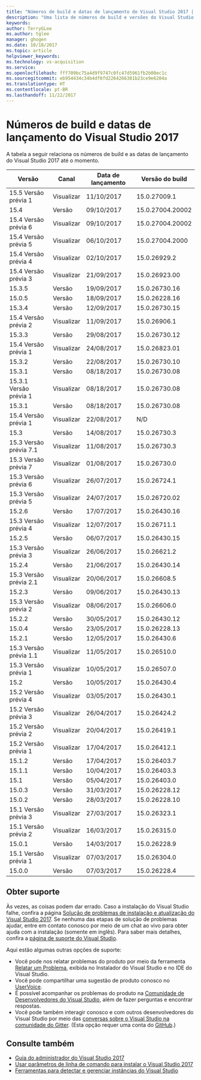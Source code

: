 ```yaml
---
title: "Números de build e datas de lançamento do Visual Studio 2017 | Microsoft Docs"
description: "Uma lista de números de build e versões do Visual Studio 2017 lançadas até o momento."
keywords: 
author: TerryGLee
ms.author: tglee
manager: ghogen
ms.date: 10/18/2017
ms.topic: article
helpviewer_keywords: 
ms.technology: vs-acquisition
ms.service: 
ms.openlocfilehash: fff709bc75a4d9f9747c0fc47d5961fb2b00ec1c
ms.sourcegitcommit: eb954434c34b4df6fd2264266381b23ce9e6204a
ms.translationtype: HT
ms.contentlocale: pt-BR
ms.lasthandoff: 11/22/2017
---
```

# <a name="visual-studio-2017-build-numbers-and-release-dates"></a>Números de build e datas de lançamento do Visual Studio 2017
A tabela a seguir relaciona os números de build e as datas de lançamento do Visual Studio 2017 até o momento.

| **Versão**| **Canal** | **Data de lançamento** | **Versão do build** |
| ---------------------- | ----------- | ---------------- | ----------------- |
| 15.5 Versão prévia 1 | Visualizar | 11/10/2017 | 15.0.27009.1 |
| 15.4 | Versão | 09/10/2017 | 15.0.27004.20002 |
| 15.4 Versão prévia 6 | Visualizar | 09/10/2017| 15.0.27004.20002 |
| 15.4 Versão prévia 5 | Visualizar | 06/10/2017 | 15.0.27004.2000 |
| 15.4 Versão prévia 4 | Visualizar | 02/10/2017 | 15.0.26929.2 |
| 15.4 Versão prévia 3 | Visualizar | 21/09/2017 | 15.0.26923.00 |
| 15.3.5 | Versão | 19/09/2017 | 15.0.26730.16 |
| 15.0.5 | Versão | 18/09/2017 | 15.0.26228.16 |
| 15.3.4 | Versão | 12/09/2017 | 15.0.26730.15 |
| 15.4 Versão prévia 2 | Visualizar | 11/09/2017 | 15.0.26906.1 |
| 15.3.3| Versão | 29/08/2017 | 15.0.26730.12 |
| 15.4 Versão prévia 1 | Visualizar | 24/08/2017 | 15.0.26823.01 |
| 15.3.2 | Versão | 22/08/2017 | 15.0.26730.10 |
| 15.3.1 | Versão | 08/18/2017 | 15.0.26730.08 |
| 15.3.1 Versão prévia 1 | Visualizar | 08/18/2017 | 15.0.26730.08 |
| 15.3.1  | Versão | 08/18/2017 | 15.0.26730.08 |
| 15.4 Versão prévia 1 | Visualizar | 22/08/2017 | N/D |
| 15.3 | Versão | 14/08/2017 | 15.0.26730.3 |
| 15.3 Versão prévia 7.1 | Visualizar | 11/08/2017 | 15.0.26730.3 |
| 15.3 Versão prévia 7 | Visualizar | 01/08/2017 | 15.0.26730.0 |
| 15.3 Versão prévia 6 | Visualizar | 26/07/2017 | 15.0.26724.1 |
| 15.3 Versão prévia 5 | Visualizar | 24/07/2017 | 15.0.26720.02 |
| 15.2.6  | Versão | 17/07/2017 | 15.0.26430.16 |
| 15.3 Versão prévia 4 | Visualizar | 12/07/2017 | 15.0.26711.1 |
| 15.2.5  | Versão | 06/07/2017 | 15.0.26430.15 |
| 15.3 Versão prévia 3 | Visualizar | 26/06/2017 | 15.0.26621.2 |
| 15.2.4  | Versão | 21/06/2017 | 15.0.26430.14 |
| 15.3 Versão prévia 2.1 | Visualizar | 20/06/2017 | 15.0.26608.5 |
| 15.2.3  | Versão | 09/06/2017 | 15.0.26430.13 |
| 15.3 Versão prévia 2 | Visualizar | 08/06/2017 | 15.0.26606.0 |
| 15.2.2  | Versão | 30/05/2017 | 15.0.26430.12 |
| 15.0.4  | Versão | 23/05/2017 | 15.0.26228.13 |
| 15.2.1  | Versão | 12/05/2017 | 15.0.26430.6 |
| 15.3 Versão prévia 1.1 | Visualizar | 11/05/2017 | 15.0.26510.0 |
| 15.3 Versão prévia 1 | Visualizar | 10/05/2017 | 15.0.26507.0 |
| 15.2 | Versão | 10/05/2017 | 15.0.26430.4 |
| 15.2 Versão prévia 4 | Visualizar | 03/05/2017 | 15.0.26430.1 |
| 15.2 Versão prévia 3 | Visualizar| 26/04/2017 | 15.0.26424.2 |
| 15.2 Versão prévia 2 | Visualizar | 20/04/2017 | 15.0.26419.1 |
| 15.2 Versão prévia 1 | Visualizar | 17/04/2017 | 15.0.26412.1 |
| 15.1.2  | Versão | 17/04/2017 | 15.0.26403.7 |
| 15.1.1 | Versão | 10/04/2017 | 15.0.26403.3 |
| 15.1 | Versão | 05/04/2017 | 15.0.26403.0 |
| 15.0.3  | Versão | 31/03/2017 | 15.0.26228.12 |
| 15.0.2 | Versão | 28/03/2017 | 15.0.26228.10 |
| 15.1 Versão prévia 3 | Visualizar | 27/03/2017 | 15.0.26323.1 |
| 15.1 Versão prévia 2 | Visualizar | 16/03/2017 | 15.0.26315.0 |
| 15.0.1  | Versão | 14/03/2017 | 15.0.26228.9 |
| 15.1 Versão prévia 1 | Visualizar | 07/03/2017 | 15.0.26304.0 |
| 15.0.0 | Versão | 07/03/2017 | 15.0.26228.4 |

## <a name="get-support"></a>Obter suporte
Às vezes, as coisas podem dar errado. Caso a instalação do Visual Studio falhe, confira a página [Solução de problemas de instalação e atualização do Visual Studio 2017](troubleshooting-installation-issues.md). Se nenhuma das etapas de solução de problemas ajudar, entre em contato conosco por meio de um chat ao vivo para obter ajuda com a instalação (somente em inglês). Para saber mais detalhes, confira a [página de suporte do Visual Studio](https://www.visualstudio.com/vs/support/#talktous).

Aqui estão algumas outras opções de suporte:
* Você pode nos relatar problemas do produto por meio da ferramenta [Relatar um Problema](../ide/how-to-report-a-problem-with-visual-studio-2017.md), exibida no Instalador do Visual Studio e no IDE do Visual Studio.
* Você pode compartilhar uma sugestão de produto conosco no [UserVoice](https://visualstudio.uservoice.com/forums/121579).
* É possível acompanhar os problemas do produto na [Comunidade de Desenvolvedores do Visual Studio](https://developercommunity.visualstudio.com/), além de fazer perguntas e encontrar respostas.
* Você pode também interagir conosco e com outros desenvolvedores do Visual Studio por meio das [conversas sobre o Visual Studio na comunidade do Gitter](https://gitter.im/Microsoft/VisualStudio).  (Esta opção requer uma conta do [GitHub](https://github.com/).)

## <a name="see-also"></a>Consulte também
* [Guia do administrador do Visual Studio 2017](visual-studio-administrator-guide.md)
* [Usar parâmetros de linha de comando para instalar o Visual Studio 2017](use-command-line-parameters-to-install-visual-studio.md)
* [Ferramentas para detectar e gerenciar instâncias do Visual Studio](tools-for-managing-visual-studio-instances.md)

